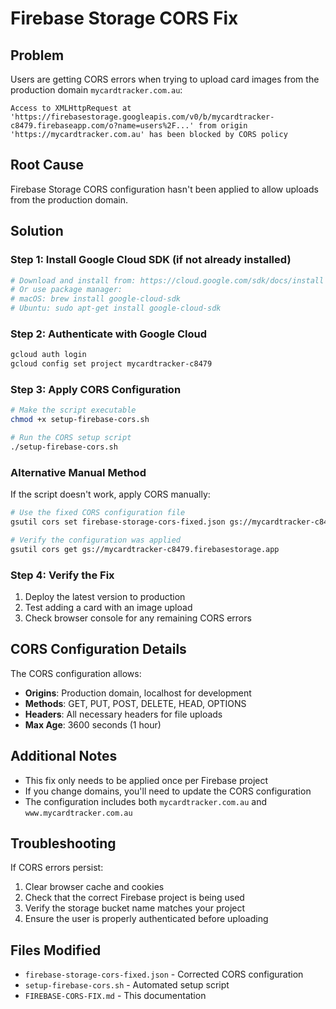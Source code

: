 # Firebase Storage CORS Fix

## Problem
Users are getting CORS errors when trying to upload card images from the production domain `mycardtracker.com.au`:

```
Access to XMLHttpRequest at 'https://firebasestorage.googleapis.com/v0/b/mycardtracker-c8479.firebaseapp.com/o?name=users%2F...' from origin 'https://mycardtracker.com.au' has been blocked by CORS policy
```

## Root Cause
Firebase Storage CORS configuration hasn't been applied to allow uploads from the production domain.

## Solution

### Step 1: Install Google Cloud SDK (if not already installed)
```bash
# Download and install from: https://cloud.google.com/sdk/docs/install
# Or use package manager:
# macOS: brew install google-cloud-sdk
# Ubuntu: sudo apt-get install google-cloud-sdk
```

### Step 2: Authenticate with Google Cloud
```bash
gcloud auth login
gcloud config set project mycardtracker-c8479
```

### Step 3: Apply CORS Configuration
```bash
# Make the script executable
chmod +x setup-firebase-cors.sh

# Run the CORS setup script
./setup-firebase-cors.sh
```

### Alternative Manual Method
If the script doesn't work, apply CORS manually:

```bash
# Use the fixed CORS configuration file
gsutil cors set firebase-storage-cors-fixed.json gs://mycardtracker-c8479.firebasestorage.app

# Verify the configuration was applied
gsutil cors get gs://mycardtracker-c8479.firebasestorage.app
```

### Step 4: Verify the Fix
1. Deploy the latest version to production
2. Test adding a card with an image upload
3. Check browser console for any remaining CORS errors

## CORS Configuration Details
The CORS configuration allows:
- **Origins**: Production domain, localhost for development
- **Methods**: GET, PUT, POST, DELETE, HEAD, OPTIONS
- **Headers**: All necessary headers for file uploads
- **Max Age**: 3600 seconds (1 hour)

## Additional Notes
- This fix only needs to be applied once per Firebase project
- If you change domains, you'll need to update the CORS configuration
- The configuration includes both `mycardtracker.com.au` and `www.mycardtracker.com.au`

## Troubleshooting
If CORS errors persist:
1. Clear browser cache and cookies
2. Check that the correct Firebase project is being used
3. Verify the storage bucket name matches your project
4. Ensure the user is properly authenticated before uploading

## Files Modified
- `firebase-storage-cors-fixed.json` - Corrected CORS configuration
- `setup-firebase-cors.sh` - Automated setup script
- `FIREBASE-CORS-FIX.md` - This documentation 